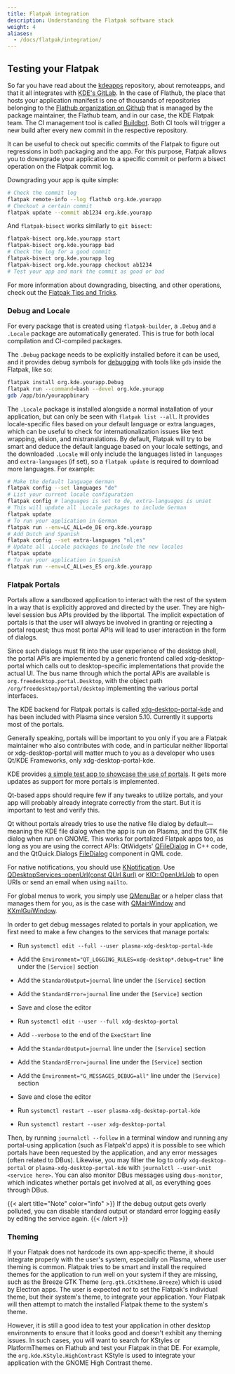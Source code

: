 ```yaml
---
title: Flatpak integration
description: Understanding the Flatpak software stack
weight: 4
aliases:
  - /docs/flatpak/integration/
---
```


## Testing your Flatpak

So far you have read about the [kdeapps](https://invent.kde.org/packaging/flatpak-kde-applications) repository, about remoteapps, and that it all integrates with [KDE's GitLab](https://invent.kde.org/). In the case of Flathub, the place that hosts your application manifest is one of thousands of repositories belonging to the [Flathub organization on Github](https://github.com/flathub) that is managed by the package maintainer, the Flathub team, and in our case, the KDE Flatpak team. The CI management tool is called [Buildbot](https://buildbot.flathub.org/). Both CI tools will trigger a new build after every new commit in the respective repository.

It can be useful to check out specific commits of the Flatpak to figure out regressions in both packaging and the app. For this purpose, Flatpak allows you to downgrade your application to a specific commit or perform a bisect operation on the Flatpak commit log.

Downgrading your app is quite simple:

```bash
# Check the commit log
flatpak remote-info --log flathub org.kde.yourapp
# Checkout a certain commit
flatpak update --commit ab1234 org.kde.yourapp
```

And `flatpak-bisect` works similarly to `git bisect`:

```bash
flatpak-bisect org.kde.yourapp start
flatpak-bisect org.kde.yourapp bad
# Check the log for a good commit
flatpak-bisect org.kde.yourapp log
flatpak-bisect org.kde.yourapp checkout ab1234
# Test your app and mark the commit as good or bad
```

For more information about downgrading, bisecting, and other operations, check out the [Flatpak Tips and Tricks](https://docs.flatpak.org/en/latest/tips-and-tricks.html).

### Debug and Locale

For every package that is created using `flatpak-builder`, a `.Debug` and a `.Locale` package are automatically generated. This is true for both local compilation and CI-compiled packages.

The `.Debug` package needs to be explicitly installed before it can be used, and it provides debug symbols for [debugging](https://docs.flatpak.org/en/latest/debugging.html) with tools like `gdb` inside the Flatpak, like so:

```bash
flatpak install org.kde.yourapp.Debug
flatpak run --command=bash --devel org.kde.yourapp
gdb /app/bin/yourappbinary
```

The `.Locale` package is installed alongside a normal installation of your application, but can only be seen with `flatpak list --all`. It provides locale-specific files based on your default language or extra languages, which can be useful to check for internationalization issues like text wrapping, elision, and mistranslations. By default, Flatpak will try to be smart and deduce the default language based on your locale settings, and the downloaded `.Locale` will only include the languages listed in `languages` and `extra-languages` (if set), so a `flatpak update` is required to download more languages. For example:

```bash
# Make the default language German
flatpak config --set languages "de"
# List your current locale configuration
flatpak config # languages is set to de, extra-languages is unset
# This will update all .Locale packages to include German
flatpak update
# To run your application in German
flatpak run --env=LC_ALL=de_DE org.kde.yourapp
# Add Dutch and Spanish
flatpak config --set extra-languages "nl;es"
# Update all .Locale packages to include the new locales
flatpak update
# To run your application in Spanish
flatpak run --env=LC_ALL=es_ES org.kde.yourapp
```

### Flatpak Portals

Portals allow a sandboxed application to interact with the rest of the system in a way that is explicitly approved and directed by the user. They are high-level session bus APIs provided by the libportal. The implicit expectation of portals is that the user will always be involved in granting or rejecting a portal request; thus most portal APIs will lead to user interaction in the form of dialogs.

Since such dialogs must fit into the user experience of the desktop shell, the portal APIs are implemented by a generic frontend called xdg-desktop-portal which calls out to desktop-specific implementations that provide the actual UI. The bus name through which the portal APIs are available is `org.freedesktop.portal.Desktop`, with the object path `/org/freedesktop/portal/desktop` implementing the various portal interfaces.

The KDE backend for Flatpak portals is called [xdg-desktop-portal-kde](https://invent.kde.org/plasma/xdg-desktop-portal-kde) and has been included with Plasma since version 5.10. Currently it supports most of the portals.

Generally speaking, portals will be important to you only if you are a Flatpak maintainer who also contributes with code, and in particular neither libportal or xdg-desktop-portal will matter much to you as a developer who uses Qt/KDE Frameworks, only xdg-desktop-portal-kde.

KDE provides [a simple test app to showcase the use of portals](https://invent.kde.org/libraries/xdg-portal-test-kde). It gets more updates as support for more portals is implemented.

Qt-based apps should require few if any tweaks to utilize portals, and your app will probably already integrate correctly from the start. But it is important to test and verify this.

Qt without portals already tries to use the native file dialog by default&mdash;meaning the KDE file dialog when the app is run on Plasma, and the GTK file dialog when run on GNOME. This works for portalized Flatpak apps too, as long as you are using the correct APIs: QtWidgets' [QFileDialog](https://doc.qt.io/qt-6/qfiledialog.html) in C++ code, and the QtQuick.Dialogs [FileDialog](https://doc.qt.io/qt-6/qml-qtquick-dialogs-filedialog.html) component in QML code.

For native notifications, you should use [KNotification](https://api.kde.org/knotifications-index.html). Use [QDesktopServices::openUrl(const QUrl &url)](https://doc.qt.io/qt-6/qdesktopservices.html#openUrl) or [KIO::OpenUrlJob](https://api.kde.org/kio-openurljob.html) to open URIs or send an email when using `mailto`.

For global menus to work, you simply use [QMenuBar](https://doc.qt.io/qt-6/qmenubar.html) or a helper class that manages them for you, as is the case with [QMainWindow](https://doc.qt.io/qt-6/qmainwindow.html) and [KXmlGuiWindow](https://api.kde.org/kxmlguiwindow.html).

In order to get debug messages related to portals in your application, we first need to make a few changes to the services that manage portals:

* Run `systemctl edit --full --user plasma-xdg-desktop-portal-kde`
* Add the `Environment="QT_LOGGING_RULES=xdg-desktop*.debug=true"` line under the `[Service]` section
* Add the `StandardOutput=journal` line under the `[Service]` section
* Add the `StandardError=journal` line under the `[Service]` section
* Save and close the editor

* Run `systemctl edit --user --full xdg-desktop-portal`
* Add `--verbose` to the end of the `ExecStart` line
* Add the `StandardOutput=journal` line under the `[Service]` section
* Add the `StandardError=journal` line under the `[Service]` section
* Add the `Environment="G_MESSAGES_DEBUG=all"` line under the `[Service]` section
* Save and close the editor

* Run `systemctl restart --user plasma-xdg-desktop-portal-kde`
* Run `systemctl restart --user xdg-desktop-portal`

Then, by running `journalctl --follow` in a terminal window and running any portal-using application (such as Flatpak'd apps) it is possible to see which portals have been requested by the application, and any error messages (often related to DBus). Likewise, you may filter the log to only `xdg-desktop-portal` or `plasma-xdg-desktop-portal-kde` with `journalctl --user-unit <service here>`. You can also monitor DBus messages using `dbus-monitor`, which indicates whether portals get involved at all, as everything goes through DBus.

{{< alert title="Note" color="info" >}}
If the debug output gets overly polluted, you can disable standard output or standard error logging easily by editing the service again.
{{< /alert >}}

### Theming

If your Flatpak does not hardcode its own app-specific theme, it should integrate properly with the user's system, especially on Plasma, where user theming is common. Flatpak tries to be smart and install the required themes for the application to run well on your system if they are missing, such as the Breeze GTK Theme (`org.gtk.Gtk3theme.Breeze`) which is used by Electron apps. The user is expected *not* to set the Flatpak's individual theme, but their system's theme, to integrate your application. Your Flatpak will then attempt to match the installed Flatpak theme to the system's theme.

However, it is still a good idea to test your application in other desktop environments to ensure that it looks good and doesn't exhibit any theming issues. In such cases, you will want to search for KStyles or PlatformThemes on Flathub and test your Flatpak in that DE. For example, the `org.kde.KStyle.HighContrast` KStyle is used to integrate your application with the GNOME High Contrast theme.



